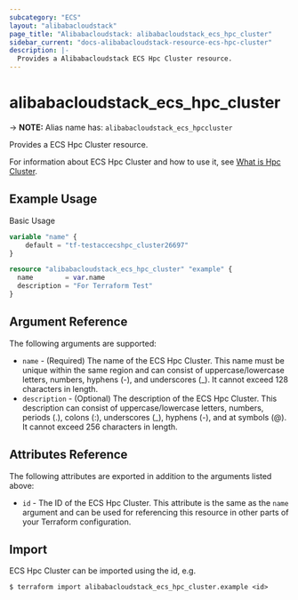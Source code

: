 ```yaml
---
subcategory: "ECS"
layout: "alibabacloudstack"
page_title: "Alibabacloudstack: alibabacloudstack_ecs_hpc_cluster"
sidebar_current: "docs-alibabacloudstack-resource-ecs-hpc-cluster"
description: |- 
  Provides a Alibabacloudstack ECS Hpc Cluster resource.
---
```


# alibabacloudstack_ecs_hpc_cluster
-> **NOTE:** Alias name has: `alibabacloudstack_ecs_hpccluster`

Provides a ECS Hpc Cluster resource.

For information about ECS Hpc Cluster and how to use it, see [What is Hpc Cluster](https://www.alibabacloud.com/help/en/doc-detail/109138.htm).



## Example Usage

Basic Usage

```terraform
variable "name" {
    default = "tf-testaccecshpc_cluster26697"
}

resource "alibabacloudstack_ecs_hpc_cluster" "example" {
  name        = var.name
  description = "For Terraform Test"
}
```

## Argument Reference

The following arguments are supported:

* `name` - (Required) The name of the ECS Hpc Cluster. This name must be unique within the same region and can consist of uppercase/lowercase letters, numbers, hyphens (-), and underscores (_). It cannot exceed 128 characters in length.
* `description` - (Optional) The description of the ECS Hpc Cluster. This description can consist of uppercase/lowercase letters, numbers, periods (.), colons (:), underscores (_), hyphens (-), and at symbols (@). It cannot exceed 256 characters in length.

## Attributes Reference

The following attributes are exported in addition to the arguments listed above:

* `id` - The ID of the ECS Hpc Cluster. This attribute is the same as the `name` argument and can be used for referencing this resource in other parts of your Terraform configuration.

## Import

ECS Hpc Cluster can be imported using the id, e.g.

```
$ terraform import alibabacloudstack_ecs_hpc_cluster.example <id>
```